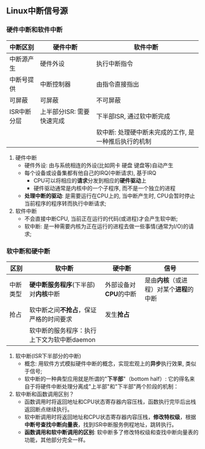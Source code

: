 ## Linux中断信号源

### 硬件中断和软件中断

| 中断区别    | 硬件中断                  | 软件中断                                             |
| ----------- | ------------------------- | ---------------------------------------------------- |
| 中断源产生  | 硬件外设                  | 执行中断指令                                         |
| 中断号提供  | 中断控制器                | 由指令直接指出                                       |
| 可屏蔽      | 可屏蔽                    | 不可屏蔽                                             |
| ISR中断分层 | 上半部分ISR: 需要快速完成 | 下半部ISR, 通过软中断完成                            |
|             |                           | 软中断: 处理硬中断未完成的工作, 是一种推后执行的机制 |

1. 硬件中断
   + 硬件外设: 由与系统相连的外设(比如网卡 硬盘 键盘等)自动产生
   + 每个设备或设备集都有他自己的IRQ(中断请求), 基于IRQ
     + CPU可以将相应的**请求**分发到相应的**硬件驱动**上
     + 硬件驱动通常是内核中的一个子程序, 而不是一个独立的进程
   + **处理中断的驱动**: 是需要运行在CPU上的, 当中断产生时, CPU会暂时停止当前程序的程序转而执行中断请求;
2. 软件中断
   + 不会直接中断CPU, 当前正在运行的代码(或进程)才会产生软中断;
   + 软中断: 是一种需要内核为正在运行的进程去做一些事情(通常为I/O)的请求;

### 软中断和硬中断

| 区别     | 软中断                                     | 硬中断                  | 信号                                       |
| -------- | ------------------------------------------ | ----------------------- | ------------------------------------------ |
| 中断类型 | **硬中断服务程序**(下半部)对**内核**中断   | 外部设备对**CPU**的中断 | 是由**内核**（或进程）对某个**进程**的中断 |
| 抢占     | 软中断之间**不抢占**，保证严格的时间要求   | 发生**抢占**            |                                            |
|          | 软中断的服务程序：执行上下文为软中断daemon |                         |                                            |

1. 软中断(ISR下半部分的中断)
   + 概念: 用软件方式模拟硬件中断的概念，实现宏观上的**异步**执行效果, 类似于信号;
   + 软中断的一种典型应用就是所谓的"**下半部**"（bottom half）: 它的得名来自于将硬件中断处理分离成"上半部"和"下半部"两个阶段的机制：
2. 软中断和函数调用区别？
   + 函数调用时将返回地址和CPU状态寄存器内容压栈，函数执行完毕后出栈返回断点继续执行。
   + 软中断调用时将返回地址和CPU状态寄存器内容压栈，**修改特权级**，根据**中断号查找中断向量表**，找到ISR中断服务例程地址，跳转执行。
   + **函数调用和软中断调用的区别**: 软中断多了修改特权级和查找中断向量表的功能，其他部分完全一样。

